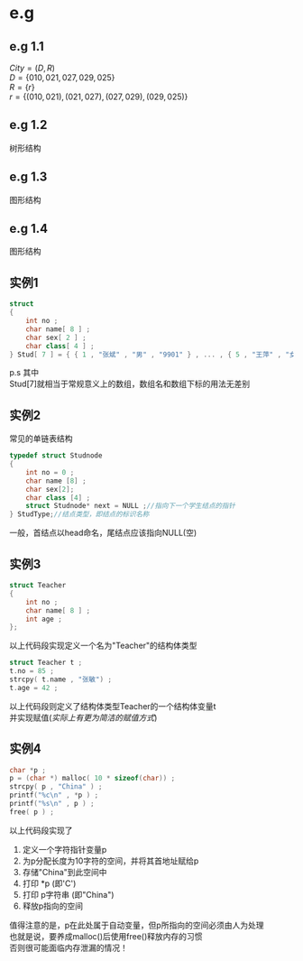 # e.g

## e.g 1.1

$City = (D,R)$  
$D = \{010,021,027,029,025\}$  
$R = \{r\}$  
$r = \{(010,021),(021,027),(027,029),(029,025)\}$

## e.g 1.2

树形结构

## e.g 1.3

图形结构

## e.g 1.4

图形结构

## 实例1

```cpp
struct
{
    int no ;
    char name[ 8 ] ;
    char sex[ 2 ] ;
    char class[ 4 ] ;
} Stud[ 7 ] = { { 1 , "张斌" , "男" , "9901" } , ... , { 5 , "王萍" , "女" , "9901"}} ;
```

p.s 其中  
Stud[7]就相当于常规意义上的数组，数组名和数组下标的用法无差别

## 实例2

常见的单链表结构

```cpp
typedef struct Studnode
{ 
    int no = 0 ;
    char name [8] ;
    char sex[2];
    char class [4] ;
    struct Studnode* next = NULL ;//指向下一个学生结点的指针
} StudType;//结点类型，即结点的标识名称
```

一般，首结点以head命名，尾结点应该指向NULL(空)  

## 实例3

```cpp
struct Teacher
{
    int no ;
    char name[ 8 ] ;
    int age ;
};
```

以上代码段实现定义一个名为"Teacher"的结构体类型  

```cpp
struct Teacher t ;
t.no = 85 ;
strcpy( t.name , "张敏") ;
t.age = 42 ;
```

以上代码段则定义了结构体类型Teacher的一个结构体变量t  
并实现赋值(*实际上有更为简洁的赋值方式*)  

## 实例4

```cpp
char *p ;
p = (char *) malloc( 10 * sizeof(char)) ;
strcpy( p , "China" ) ;
printf("%c\n" , *p ) ;
printf("%s\n" , p ) ;
free( p ) ;
```

以上代码段实现了

1. 定义一个字符指针变量p
2. 为p分配长度为10字符的空间，并将其首地址赋给p
3. 存储"China"到此空间中
4. 打印 *p (即'C')
5. 打印 p字符串 (即"China")
6. 释放p指向的空间

值得注意的是，p在此处属于自动变量，但p所指向的空间必须由人为处理  
也就是说，要养成malloc()后使用free()释放内存的习惯  
否则很可能面临内存泄漏的情况！  
